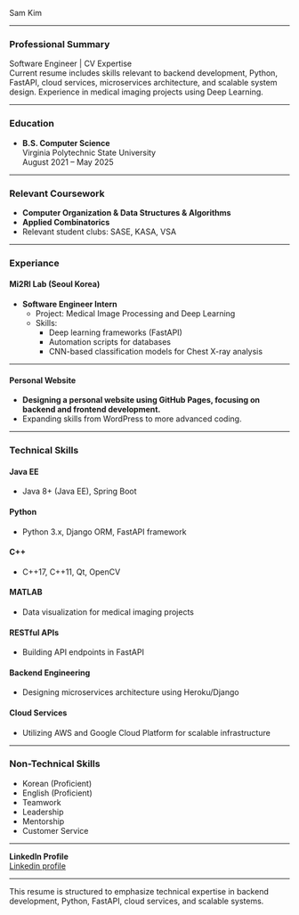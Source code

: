 

Sam Kim

---

### **Professional Summary**
Software Engineer | CV Expertise  
Current resume includes skills relevant to backend development, Python, FastAPI, cloud services, microservices architecture, and scalable system design. Experience in medical imaging projects using Deep Learning.

---

### **Education**

- **B.S. Computer Science**  
  Virginia Polytechnic State University  
  August 2021 – May 2025  

---

### **Relevant Coursework**

- **Computer Organization & Data Structures & Algorithms**
- **Applied Combinatorics**
- Relevant student clubs: SASE, KASA, VSA  

---

### **Experiance**

#### **Mi2Rl Lab (Seoul Korea)**
  - **Software Engineer Intern**  
    - Project: Medical Image Processing and Deep Learning  
    - Skills: 
      - Deep learning frameworks (FastAPI)
      - Automation scripts for databases
      - CNN-based classification models for Chest X-ray analysis  

---

#### **Personal Website**
- **Designing a personal website using GitHub Pages, focusing on backend and frontend development.**  
- Expanding skills from WordPress to more advanced coding.

---

### **Technical Skills**

#### **Java EE**
- Java 8+ (Java EE), Spring Boot

#### **Python**
- Python 3.x, Django ORM, FastAPI framework

#### **C++**
- C++17, C++11, Qt, OpenCV

#### **MATLAB**
- Data visualization for medical imaging projects

#### **RESTful APIs**
- Building API endpoints in FastAPI

#### **Backend Engineering**
- Designing microservices architecture using Heroku/Django 

#### **Cloud Services**
- Utilizing AWS and Google Cloud Platform for scalable infrastructure  

---

### **Non-Technical Skills**

- Korean (Proficient)
- English (Proficient)
- Teamwork
- Leadership
- Mentorship
- Customer Service

---

**LinkedIn Profile**  
[Linkedin profile](https://linkedin.com/in/sam-kim)  

---

This resume is structured to emphasize technical expertise in backend development, Python, FastAPI, cloud services, and scalable systems.